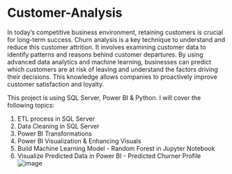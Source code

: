 # Customer-Analysis

In today’s competitive business environment, retaining customers is crucial for long-term success. Churn analysis is a key technique to understand and reduce this customer attrition. It involves examining customer data to identify patterns and reasons behind customer departures. By using advanced data analytics and machine learning, businesses can predict which customers are at risk of leaving and understand the factors driving their decisions. This knowledge allows companies to proactively improve customer satisfaction and loyalty.

This project is using SQL Server, Power BI & Python. I will cover the following topics: 
1. ETL process in SQL Server
2. Data Cleaning in SQL Server
3. Power BI Transformations
4. Power BI Visualization & Enhancing Visuals
5. Build Machine Learning Model - Random Forest in Jupyter Notebook
6. Visualize Predicted Data in Power BI - Predicted Churner Profile
![image](https://github.com/user-attachments/assets/5cf45293-18bc-4da2-bc68-3e1dbbc09334)
